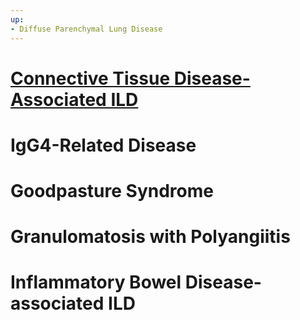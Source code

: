 ```yaml
---
up:
- Diffuse Parenchymal Lung Disease
---
```

   
# [Connective Tissue Disease-Associated ILD](../../../Pulmonary%20Medicine/02.%20Diseases%20of%20the%20Lung%20Parenchyma/Diffuse%20Parenchymal%20Lung%20Disease/Interstitial%20Lung%20Disease%20Associated%20with%20Systemic%20Inflammatory%20Disease/Connective%20Tissue%20Disease-Associated%20ILD.md)   
# IgG4-Related Disease   
# Goodpasture Syndrome   
# Granulomatosis with Polyangiitis   
# Inflammatory Bowel Disease-associated ILD